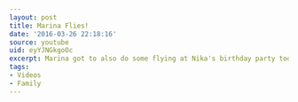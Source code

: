 ```yaml
---
layout: post
title: Marina Flies!
date: '2016-03-26 22:18:16'
source: youtube
uid: eyYJNGkgoOc
excerpt: Marina got to also do some flying at Nika's birthday party today at iFly in Union City.
tags:
- Videos
- Family
---
```

